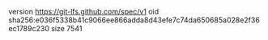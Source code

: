 version https://git-lfs.github.com/spec/v1
oid sha256:e036f5338b41c9066ee866adda8d43efe7c74da650685a028e2f36ec1789c230
size 7541
